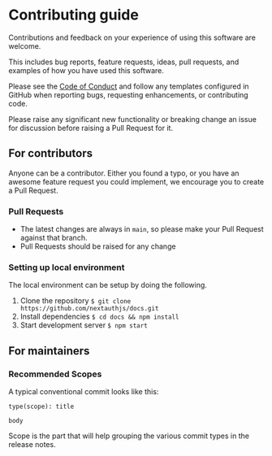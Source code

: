 # Contributing guide

Contributions and feedback on your experience of using this software are welcome.

This includes bug reports, feature requests, ideas, pull requests, and examples of how you have used this software.

Please see the [Code of Conduct](CODE_OF_CONDUCT.md) and follow any templates configured in GitHub when reporting bugs, requesting enhancements, or contributing code.

Please raise any significant new functionality or breaking change an issue for discussion before raising a Pull Request for it.

## For contributors

Anyone can be a contributor. Either you found a typo, or you have an awesome feature request you could implement, we encourage you to create a Pull Request.

### Pull Requests

- The latest changes are always in `main`, so please make your Pull Request against that branch.
- Pull Requests should be raised for any change

### Setting up local environment

The local environment can be setup by doing the following.

1. Clone the repository `$ git clone https://github.com/nextauthjs/docs.git`
2. Install dependencies `$ cd docs && npm install`
3. Start development server `$ npm start`

## For maintainers

### Recommended Scopes

A typical conventional commit looks like this:

```
type(scope): title

body
```

Scope is the part that will help grouping the various commit types in the release notes.

